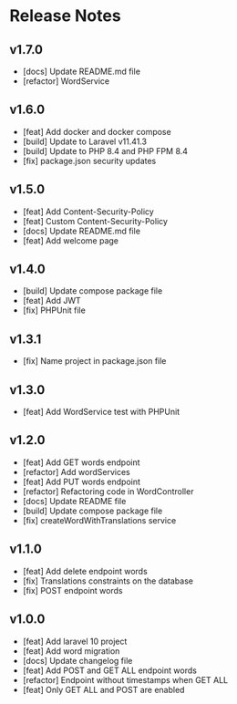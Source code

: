 # Release Notes

## v1.7.0

-   [docs] Update README.md file
-   [refactor] WordService 

## v1.6.0

-   [feat] Add docker and docker compose
-   [build] Update to Laravel v11.41.3
-   [build] Update to PHP 8.4 and PHP FPM 8.4
-   [fix] package.json security updates

## v1.5.0

-   [feat] Add Content-Security-Policy
-   [feat] Custom Content-Security-Policy
-   [docs] Update README.md file
-   [feat] Add welcome page

## v1.4.0

-   [build] Update compose package file
-   [feat] Add JWT
-   [fix] PHPUnit file

## v1.3.1

-   [fix] Name project in package.json file

## v1.3.0

-   [feat] Add WordService test with PHPUnit

## v1.2.0

-   [feat] Add GET words endpoint
-   [refactor] Add wordServices
-   [feat] Add PUT words endpoint
-   [refactor] Refactoring code in WordController
-   [docs] Update README file
-   [build] Update compose package file
-   [fix] createWordWithTranslations service

## v1.1.0

-   [feat] Add delete endpoint words
-   [fix] Translations constraints on the database
-   [fix] POST endpoint words

## v1.0.0

-   [feat] Add laravel 10 project
-   [feat] Add word migration
-   [docs] Update changelog file
-   [feat] Add POST and GET ALL endpoint words
-   [refactor] Endpoint without timestamps when GET ALL
-   [feat] Only GET ALL and POST are enabled
